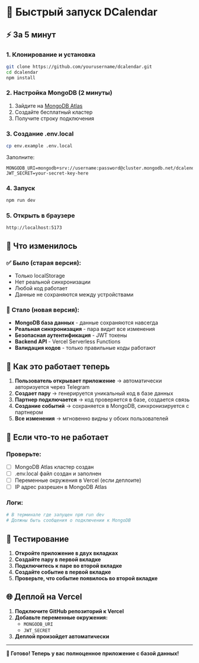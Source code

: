# 🚀 Быстрый запуск DCalendar

## ⚡ За 5 минут

### 1. Клонирование и установка
```bash
git clone https://github.com/yourusername/dcalendar.git
cd dcalendar
npm install
```

### 2. Настройка MongoDB (2 минуты)
1. Зайдите на [MongoDB Atlas](https://www.mongodb.com/atlas)
2. Создайте бесплатный кластер
3. Получите строку подключения

### 3. Создание .env.local
```bash
cp env.example .env.local
```
Заполните:
```env
MONGODB_URI=mongodb+srv://username:password@cluster.mongodb.net/dcalendar
JWT_SECRET=your-secret-key-here
```

### 4. Запуск
```bash
npm run dev
```

### 5. Открыть в браузере
```
http://localhost:5173
```

## 🔑 Что изменилось

### ✅ **Было (старая версия):**
- Только localStorage
- Нет реальной синхронизации
- Любой код работает
- Данные не сохраняются между устройствами

### 🚀 **Стало (новая версия):**
- **MongoDB база данных** - данные сохраняются навсегда
- **Реальная синхронизация** - пара видит все изменения
- **Безопасная аутентификация** - JWT токены
- **Backend API** - Vercel Serverless Functions
- **Валидация кодов** - только правильные коды работают

## 🎯 Как это работает теперь

1. **Пользователь открывает приложение** → автоматически авторизуется через Telegram
2. **Создает пару** → генерируется уникальный код в базе данных
3. **Партнер подключается** → код проверяется в базе, создается связь
4. **Создание событий** → сохраняется в MongoDB, синхронизируется с партнером
5. **Все изменения** → мгновенно видны у обоих пользователей

## 🚨 Если что-то не работает

### Проверьте:
- [ ] MongoDB Atlas кластер создан
- [ ] .env.local файл создан и заполнен
- [ ] Переменные окружения в Vercel (если деплоите)
- [ ] IP адрес разрешен в MongoDB Atlas

### Логи:
```bash
# В терминале где запущен npm run dev
# Должны быть сообщения о подключении к MongoDB
```

## 📱 Тестирование

1. **Откройте приложение в двух вкладках**
2. **Создайте пару в первой вкладке**
3. **Подключитесь к паре во второй вкладке**
4. **Создайте событие в первой вкладке**
5. **Проверьте, что событие появилось во второй вкладке**

## 🌐 Деплой на Vercel

1. **Подключите GitHub репозиторий к Vercel**
2. **Добавьте переменные окружения:**
   - `MONGODB_URI`
   - `JWT_SECRET`
3. **Деплой произойдет автоматически**

---

**🎉 Готово! Теперь у вас полноценное приложение с базой данных!**
